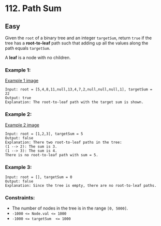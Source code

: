 # 112. Path Sum


## Easy

Given the `root` of a binary tree and an integer `targetSum`, return `true` if the tree has a **root-to-leaf** path such that adding up all the values along the path equals `targetSum`.

A **leaf** is a node with no children.

### Example 1:
[Example 1 image](https://assets.leetcode.com/uploads/2021/01/18/pathsum1.jpg)
```console
Input: root = [5,4,8,11,null,13,4,7,2,null,null,null,1], targetSum = 22
Output: true
Explanation: The root-to-leaf path with the target sum is shown.
```

### Example 2:
[Example 2 image](https://assets.leetcode.com/uploads/2021/01/18/pathsum2.jpg)
```console
Input: root = [1,2,3], targetSum = 5
Output: false
Explanation: There two root-to-leaf paths in the tree:
(1 --> 2): The sum is 3.
(1 --> 3): The sum is 4.
There is no root-to-leaf path with sum = 5.
```

### Example 3:
```console
Input: root = [], targetSum = 0
Output: false
Explanation: Since the tree is empty, there are no root-to-leaf paths.
```

### Constraints:

- The number of nodes in the tree is in the range `[0, 5000]`.
- `-1000 <= Node.val <= 1000`
- `-1000 <= targetSum  <= 1000`
